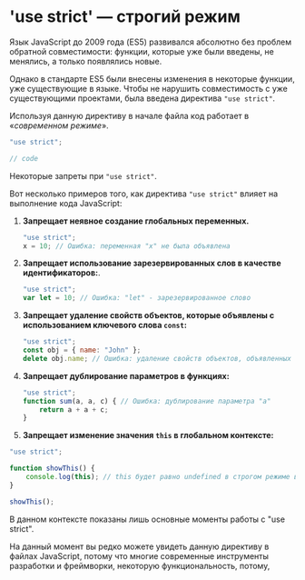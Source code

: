 # 'use strict' — строгий режим

Язык JavaScript до 2009 года (ES5) развивался абсолютно без проблем обратной совместимости: функции, которые уже были
введены, не менялись, а только появлялись новые.

Однако в стандарте ES5 были внесены изменения в некоторые функции, уже существующие в языке. Чтобы не нарушить
совместимость с уже существующими проектами, была введена директива `"use strict"`.

Используя данную директиву в начале файла код работает в «_современном режиме_».

```js
"use strict";

// code
```

Некоторые запреты при `"use strict"`.

Вот несколько примеров того, как директива `"use strict"` влияет на выполнение кода JavaScript:

1. **Запрещает неявное создание глобальных переменных.**
   ```javascript
   "use strict";
   x = 10; // Ошибка: переменная "x" не была объявлена
   ```

2. **Запрещает использование зарезервированных слов в качестве идентификаторов:**.
   ```javascript
   "use strict";
   var let = 10; // Ошибка: "let" - зарезервированное слово
   ```

3. **Запрещает удаление свойств объектов, которые объявлены с использованием ключевого слова `const`:**
   ```javascript
   "use strict";
   const obj = { name: "John" };
   delete obj.name; // Ошибка: удаление свойств объектов, объявленных через const, запрещено в строгом режиме
   ```

4. **Запрещает дублирование параметров в функциях:**
   ```javascript
   "use strict";
   function sum(a, a, c) { // Ошибка: дублирование параметра "a"
       return a + a + c;
   }
   ```

5. **Запрещает изменение значения `this` в глобальном контексте:**
```javascript
"use strict";

function showThis() {
    console.log(this); // this будет равно undefined в строгом режиме в глобальном контексте
}

showThis();
```

В данном контексте показаны лишь основные моменты работы с "use strict".

На данный момент вы редко можете увидеть данную директиву в файлах JavaScript, потому что многие современные инструменты разработки и фреймворки, некоторую функциональность, потому,